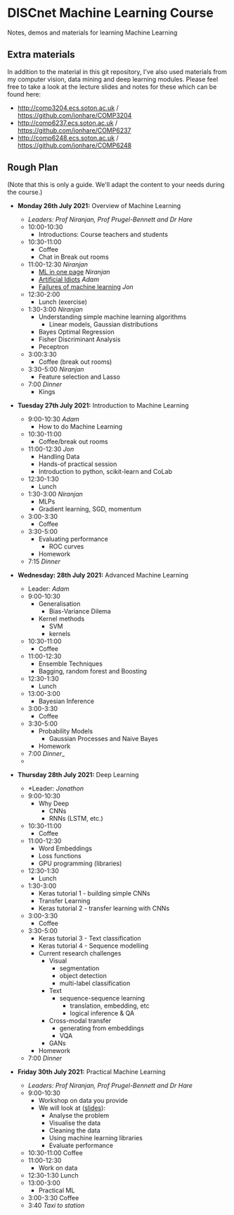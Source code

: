 # DISCnet Machine Learning Course
Notes, demos and materials for learning Machine Learning

## Extra materials

In addition to the material in this git repository, I've also used materials from my computer vision, data mining and deep learning modules. Please feel free to take a look at the lecture slides and notes for these which can be found here:

- http://comp3204.ecs.soton.ac.uk / https://github.com/jonhare/COMP3204
- http://comp6237.ecs.soton.ac.uk / https://github.com/jonhare/COMP6237
- http://comp6248.ecs.soton.ac.uk / https://github.com/jonhare/COMP6248

## Rough Plan

(Note that this is only a guide. We'll adapt the content to your needs during the course.)

- **Monday 26th July 2021:** Overview of Machine Learning
  + *Leaders: Prof Niranjan, Prof Prugel-Bennett and Dr Hare*
  + 10:00-10:30
    * Introductions:  Course teachers and students
  + 10:30-11:00
    * Coffee
    * Chat in Break out rooms
  + 11:00-12:30 _Niranjan_
    * [ML in one page](https://github.com/jonhare/DISCnetMachineLearningCourse/raw/master/Monday/SummerSchool_NiranjanOnePage.pdf) _Niranjan_
    * [Artificial Idiots](https://github.com/jonhare/DISCNetMachineLearningCourse/blob/master/Monday/talk.pdf) _Adam_
    * [Failures of machine learning](https://github.com/jonhare/DISCNetMachineLearningCourse/blob/master/Monday/ML-failures.md) _Jon_
  + 12:30-2:00
    * Lunch (exercise)
  + 1:30-3:00 _Niranjan_
    * Understanding simple machine learning algorithms
      * Linear models, Gaussian distributions
    * Bayes Optimal Regression 
    * Fisher Discriminant Analysis
    * Peceptron
  + 3:00:3:30
    * Coffee (break out rooms)
  + 3:30-5:00 _Niranjan_
    * Feature selection and Lasso
  + 7:00 _Dinner_
    * Kings 
 
- **Tuesday 27th July 2021:** Introduction to Machine Learning
  + 9:00-10:30 _Adam_
    * How to do Machine Learning
  + 10:30-11:00
    * Coffee/break out rooms
  + 11:00-12:30  _Jon_
    * Handling Data
    * Hands-of practical session
    * Introduction to python, scikit-learn and CoLab
  + 12:30-1:30
    * Lunch
  + 1:30-3:00 _Niranjan_
    * MLPs
    * Gradient learning, SGD, momentum
  + 3:00-3:30
    * Coffee
  + 3:30-5:00
    * Evaluating performance
      * ROC curves
    * Homework
  + 7:15 _Dinner_
    
- **Wednesday: 28th July 2021:** Advanced Machine Learning
  + Leader: _Adam_
  + 9:00-10:30
    * Generalisation
      * Bias-Variance Dilema
    * Kernel methods
      * SVM
      * kernels
  + 10:30-11:00
    * Coffee
  + 11:00-12:30
     * Ensemble Techniques
      * Bagging, random forest and Boosting
  + 12:30-1:30
    * Lunch
  + 13:00-3:00
    * Bayesian Inference
  + 3:00-3:30
    * Coffee
  + 3:30-5:00
    * Probability Models
      * Gaussian Processes and Naive Bayes
    * Homework
  + 7:00 _Dinner__
  + 
- **Thursday 28th July 2021:** Deep Learning
  + *Leader: _Jonathon_
  + 9:00-10:30
    * Why Deep
      * CNNs
      * RNNs (LSTM, etc.)
  + 10:30-11:00
    * Coffee
  + 11:00-12:30
    * Word Embeddings
    * Loss functions
    * GPU programming (libraries)
  + 12:30-1:30
    * Lunch
  + 1:30-3:00
    * Keras tutorial 1 - building simple CNNs
    * Transfer Learning
    * Keras tutorial 2 - transfer learning with CNNs
  + 3:00-3:30
    * Coffee
  + 3:30-5:00
    * Keras tutorial 3 - Text classification
    * Keras tutorial 4 - Sequence modelling
    * Current research challenges
      - Visual
        + segmentation
        + object detection
        + multi-label classification
      - Text
        + sequence-sequence learning
          * translation, embedding, etc
          * logical inference & QA
      - Cross-modal transfer
        + generating from embeddings
        + VQA
      - GANs
    * Homework
  + 7:00 _Dinner_
- **Friday 30th July 2021:** Practical Machine Learning
  + *Leaders: Prof Niranjan, Prof Prugel-Bennett and Dr Hare*
  + 9:00-10:30
    * Workshop on data you provide
    * We will look at ([slides](https://github.com/jonhare/DISCnetMachineLearningCourse/blob/master/Friday/projects.pdf)):
      * Analyse the problem
      * Visualise the data
      * Cleaning the data
      * Using machine learning libraries
      * Evaluate performance
  + 10:30-11:00 Coffee
  + 11:00-12:30
    * Work on data 
  + 12:30-1:30 Lunch
  + 13:00-3:00
    * Practical ML
  + 3:00-3:30 Coffee
  + 3:40 _Taxi to station_

